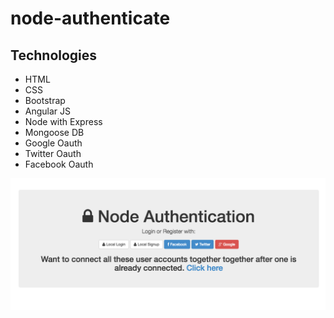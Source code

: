 # node-authenticate

## Technologies
- HTML
- CSS
- Bootstrap
- Angular JS
- Node with Express
- Mongoose DB
- Google Oauth
- Twitter Oauth
- Facebook Oauth

![App][logo]

[logo]: views/images/node-authenticate.png "App"

